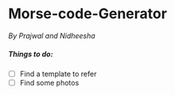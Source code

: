 # Morse-code-Generator

<i>By Prajwal and Nidheesha</i>

##### Things to do:
- [ ] Find a template to refer
- [ ] Find some photos

